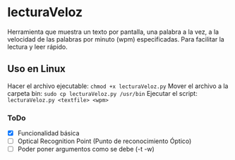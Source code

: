 
# lecturaVeloz

Herramienta que muestra un texto por pantalla, una palabra a la vez, a la velocidad de las palabras por minuto (wpm) especificadas.
Para facilitar la lectura y leer rápido.

## Uso en Linux

Hacer el archivo ejecutable:
```chmod +x lecturaVeloz.py```
Mover el archivo a la carpeta bin:
```sudo cp lecturaVeloz.py /usr/bin```
Ejecutar el script:
``lecturaVeloz.py <textfile> <wpm>``

### ToDo

- [X] Funcionalidad básica
- [ ] Optical Recognition Point (Punto de reconocimiento Óptico)
- [ ] Poder poner argumentos como se debe (-t -w)
